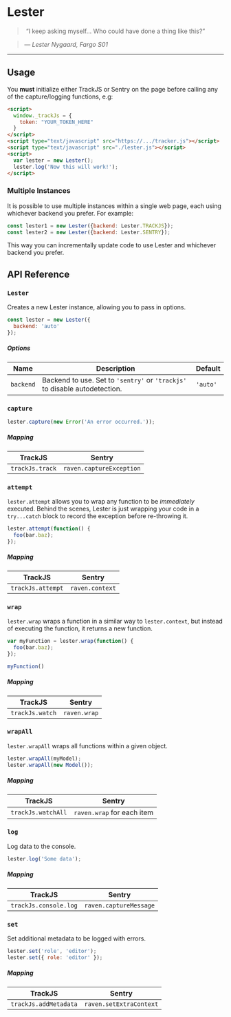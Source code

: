 # Lester

> “I keep asking myself... Who could have done a thing like this?”

> *— Lester Nygaard, Fargo S01*

---

## Usage

You **must** initialize either TrackJS or Sentry on the page before calling any of the capture/logging functions, e.g:

```html
<script>
  window._trackJs = {
    token: "YOUR_TOKEN_HERE"
  }
</script>
<script type="text/javascript" src="https://.../tracker.js"></script>
<script type="text/javascript" src="./lester.js"></script>
<script>
  var lester = new Lester();
  lester.log('Now this will work!');
</script>
```

### Multiple Instances

It is possible to use multiple instances within a single web page, each using whichever backend you prefer. For example:

```js
const lester1 = new Lester({backend: Lester.TRACKJS});
const lester2 = new Lester({backend: Lester.SENTRY});
```

This way you can incrementally update code to use Lester and whichever backend you prefer.

## API Reference

### `Lester`

Creates a new Lester instance, allowing you to pass in options.

```js
const lester = new Lester({
  backend: 'auto'
});
```

##### Options

Name | Description | Default
---- | ----------- | -------
`backend` | Backend to use. Set to `'sentry'` or `'trackjs'` to disable autodetection. | `'auto'`

### `capture`

```js
lester.capture(new Error('An error occurred.'));
```

##### Mapping

| TrackJS         | Sentry                   |
|-----------------|--------------------------|
| `trackJs.track` | `raven.captureException` |

### `attempt`

`lester.attempt` allows you to wrap any function to be _immediately_ executed. Behind the scenes, Lester is just wrapping your code in a `try...catch` block to record the exception before re-throwing it.

```js
lester.attempt(function() {
  foo(bar.baz);
});
```

##### Mapping

| TrackJS           | Sentry          |
|-------------------|-----------------|
| `trackJs.attempt` | `raven.context` |

### `wrap`

`lester.wrap` wraps a function in a similar way to `lester.context`, but instead of executing the function, it returns a new function.

```js
var myFunction = lester.wrap(function() {
  foo(bar.baz);
});

myFunction()
```

##### Mapping

| TrackJS         | Sentry          |
|-----------------|-----------------|
| `trackJs.watch` | `raven.wrap`    |

### `wrapAll`

`lester.wrapAll` wraps all functions within a given object.

```JavaScript
lester.wrapAll(myModel);
lester.wrapAll(new Model());
```

##### Mapping

| TrackJS            | Sentry                     |
|--------------------|----------------------------|
| `trackJs.watchAll` | `raven.wrap` for each item |

### `log`

Log data to the console.

```js
lester.log('Some data');
```

##### Mapping

| TrackJS               | Sentry                 |
|-----------------------|------------------------|
| `trackJs.console.log` | `raven.captureMessage` |

### `set`

Set additional metadata to be logged with errors.

```js
lester.set('role', 'editor');
lester.set({ role: 'editor' });
```

##### Mapping

| TrackJS               | Sentry                   |
|-----------------------|--------------------------|
| `trackJs.addMetadata` | `raven.setExtraContext`  |
